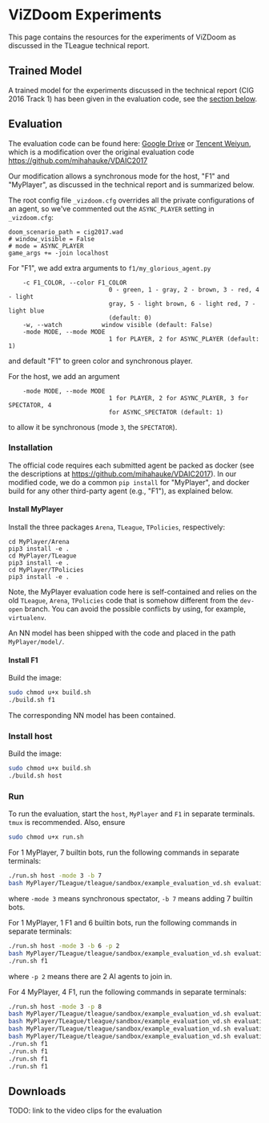 # ViZDoom Experiments
This page contains the resources for the experiments of ViZDoom as discussed in the TLeague technical report.

## Trained Model
A trained model for the experiments discussed in the technical report (CIG 2016 Track 1) has been given in the evaluation code,
see the [section below](#install-myplayer).

## Evaluation
The evaluation code can be found here: 
[Google Drive](https://drive.google.com/file/d/1soi_nHglpSazRv2znZzbqO3S6GcFJoPL/view?usp=sharing) 
or [Tencent Weiyun](https://share.weiyun.com/YyN0IqXS),
which is a modification over the original evaluation code https://github.com/mihahauke/VDAIC2017

Our modification allows a synchronous mode for the host, "F1" and "MyPlayer",
as discussed in the technical report and is summarized below.

The root config file `_vizdoom.cfg` overrides all the private configurations of an agent,
so we've commented out the `ASYNC_PLAYER` setting in `_vizdoom.cfg`:
```buildoutcfg
doom_scenario_path = cig2017.wad
# window_visible = False
# mode = ASYNC_PLAYER
game_args += -join localhost
```

For "F1", we add extra arguments to `f1/my_glorious_agent.py`
```
    -c F1_COLOR, --color F1_COLOR
                            0 - green, 1 - gray, 2 - brown, 3 - red, 4 - light
                            gray, 5 - light brown, 6 - light red, 7 - light blue
                            (default: 0)
    -w, --watch           window visible (default: False)
    -mode MODE, --mode MODE
                            1 for PLAYER, 2 for ASYNC_PLAYER (default: 1)
```
and default "F1" to green color and synchronous player.

For the host, we add an argument
```
    -mode MODE, --mode MODE
                            1 for PLAYER, 2 for ASYNC_PLAYER, 3 for SPECTATOR, 4
                            for ASYNC_SPECTATOR (default: 1)  
```
to allow it be synchronous (mode `3`, the `SPECTATOR`).

### Installation
The official code requires each submitted agent be packed as docker (see the descriptions at https://github.com/mihahauke/VDAIC2017).
In our modified code, 
we do a common `pip install` for "MyPlayer", 
and docker build for any other third-party agent (e.g., "F1"),
as explained below.

#### Install MyPlayer
Install the three packages `Arena`, `TLeague`, `TPolicies`, respectively:
```
cd MyPlayer/Arena
pip3 install -e .
cd MyPlayer/TLeague
pip3 install -e .
cd MyPlayer/TPolicies
pip3 install -e .
```
Note, the MyPlayer evaluation code here is self-contained and relies on the old `TLeague`, `Arena`, `TPolicies` code that is somehow different from the `dev-open` branch. 
You can avoid the possible conflicts by using, for example, `virtualenv`.

An NN model has been shipped with the code and placed in the path `MyPlayer/model/`.

#### Install F1
Build the image:
```bash
sudo chmod u+x build.sh
./build.sh f1 
```
The corresponding NN model has been contained.

### Install host
Build the image:
```bash
sudo chmod u+x build.sh
./build.sh host
```

### Run
To run the evaluation, start the `host`, `MyPlayer` and `F1` in separate terminals. 
`tmux` is recommended.
Also, ensure
```bash
sudo chmod u+x run.sh
```

For 1 MyPlayer, 7 builtin bots, run the following commands in separate terminals:
```bash
./run.sh host -mode 3 -b 7 
bash MyPlayer/TLeague/tleague/sandbox/example_evaluation_vd.sh evaluation
``` 
where `-mode 3` means synchronous spectator, `-b 7` means adding 7 builtin bots.

For 1 MyPlayer, 1 F1 and 6 builtin bots, run the following commands in separate terminals:
```bash
./run.sh host -mode 3 -b 6 -p 2
bash MyPlayer/TLeague/tleague/sandbox/example_evaluation_vd.sh evaluation
./run.sh f1
```
where `-p 2` means there are 2 AI agents to join in.

For 4 MyPlayer, 4 F1, run the following commands in separate terminals:
```bash
./run.sh host -mode 3 -p 8
bash MyPlayer/TLeague/tleague/sandbox/example_evaluation_vd.sh evaluation
bash MyPlayer/TLeague/tleague/sandbox/example_evaluation_vd.sh evaluation
bash MyPlayer/TLeague/tleague/sandbox/example_evaluation_vd.sh evaluation
bash MyPlayer/TLeague/tleague/sandbox/example_evaluation_vd.sh evaluation
./run.sh f1
./run.sh f1
./run.sh f1
./run.sh f1
```

## Downloads
TODO: link to the video clips for the evaluation
